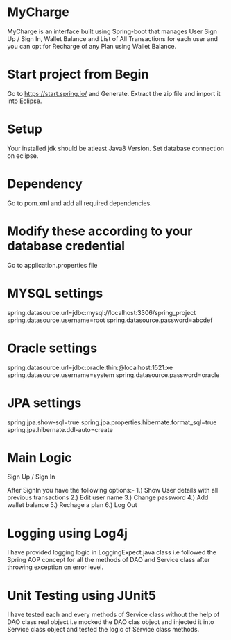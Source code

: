 # MyCharge
MyCharge is an interface built using Spring-boot that manages User Sign Up / Sign In, Wallet Balance and List of All Transactions for each user and you can opt for Recharge of any Plan using Wallet Balance. 

# Start project from Begin
Go to https://start.spring.io/ and Generate.
Extract the zip file and import it into Eclipse.

# Setup
Your installed jdk should be atleast Java8 Version.
Set database connection on eclipse.

# Dependency
Go to pom.xml and add all required dependencies.

# Modify these according to your database credential
Go to application.properties file

# MYSQL settings
spring.datasource.url=jdbc:mysql://localhost:3306/spring_project
spring.datasource.username=root
spring.datasource.password=abcdef

# Oracle settings
spring.datasource.url=jdbc:oracle:thin:@localhost:1521:xe
spring.datasource.username=system
spring.datasource.password=oracle

# JPA settings
spring.jpa.show-sql=true
spring.jpa.properties.hibernate.format_sql=true
spring.jpa.hibernate.ddl-auto=create

# Main Logic

Sign Up / Sign In

After SignIn you have the following options:-
1.) Show User details with all previous transactions
2.) Edit user name
3.) Change password
4.) Add wallet balance
5.) Rechage a plan
6.) Log Out

# Logging using Log4j
I have provided logging logic in LoggingExpect.java class i.e followed the Spring AOP concept for all the methods of DAO and Service class after throwing exception on error level.

# Unit Testing using JUnit5
I have tested each and every methods of Service class without the help of DAO class real object i.e mocked the DAO clas object and injected it into Service class object and tested the logic of Service class methods.


